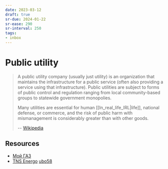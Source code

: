 ```yaml
---
date: 2023-03-12
draft: true
sr-due: 2024-01-22
sr-ease: 290
sr-interval: 250
tags:
- inbox
---
```


# Public utility

> A public utility company (usually just utility) is an organization that
> maintains the infrastructure for a public service (often also providing a
> service using that infrastructure). Public utilities are subject to forms of
> public control and regulation ranging from local community-based groups to
> statewide government monopolies.
>
> Many utilities are essential for human [[In_real_life_IRL|life]], national
> defense, or commerce, and the risk of public harm with mismanagement is
> considerably greater than with other goods.
>
> -- [Wikipedia](https://en.wikipedia.org/wiki/Public_utility)

## Resources

- [Мой ГАЗ](https://xn--80afnfom.xn--80ahmohdapg.xn--80asehdb/)
- [TNS Energo](https://penza.tns-e.ru/population/) [ubo58](https://lk.ubo58.ru/)